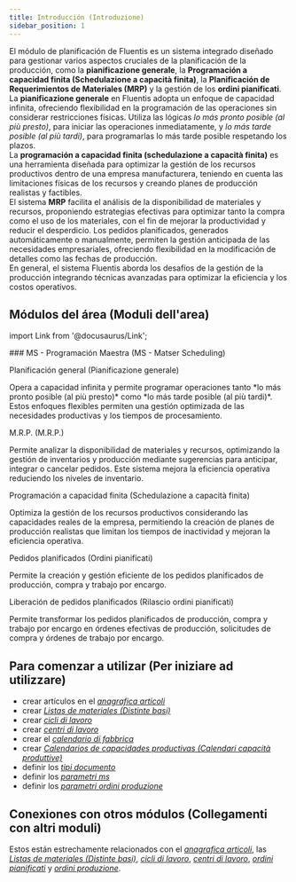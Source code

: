 ```yaml
---
title: Introducción (Introduzione)
sidebar_position: 1
---
```


El módulo de planificación de Fluentis es un sistema integrado diseñado para gestionar varios aspectos cruciales de la planificación de la producción, como la **pianificazione generale**, la **Programación a capacidad finita (Schedulazione a capacità finita)**, la **Planificación de Requerimientos de Materiales (MRP)** y la gestión de los **ordini pianificati**.        
La **pianificazione generale** en Fluentis adopta un enfoque de capacidad infinita, ofreciendo flexibilidad en la programación de las operaciones sin considerar restricciones físicas. Utiliza las lógicas *lo más pronto posible (al più presto)*, para iniciar las operaciones inmediatamente, y *lo más tarde posible (al più tardi)*, para programarlas lo más tarde posible respetando los plazos.        
La **programación a capacidad finita (schedulazione a capacità finita)** es una herramienta diseñada para optimizar la gestión de los recursos productivos dentro de una empresa manufacturera, teniendo en cuenta las limitaciones físicas de los recursos y creando planes de producción realistas y factibles.  
El sistema **MRP** facilita el análisis de la disponibilidad de materiales y recursos, proponiendo estrategias efectivas para optimizar tanto la compra como el uso de los materiales, con el fin de mejorar la productividad y reducir el desperdicio. Los pedidos planificados, generados automáticamente o manualmente, permiten la gestión anticipada de las necesidades empresariales, ofreciendo flexibilidad en la modificación de detalles como las fechas de producción.      
En general, el sistema Fluentis aborda los desafíos de la gestión de la producción integrando técnicas avanzadas para optimizar la eficiencia y los costos operativos.

## Módulos del área (Moduli dell'area)

import Link from '@docusaurus/Link';

<div className="cardContainer">
    <div className="card">
###     MS - Programación Maestra (MS - Matser Scheduling)
        <p><Link to="/docs/planning/ms-master-scheduling/general-schedule" className="bold-link">Planificación general (Pianificazione generale)</Link></p>
        <p>Opera a capacidad infinita y permite programar operaciones tanto *lo más pronto posible (al più presto)* como *lo más tarde posible (al più tardi)*. Estos enfoques flexibles permiten una gestión optimizada de las necesidades productivas y los tiempos de procesamiento.</p>
        <p><Link to="/docs/planning/ms-master-scheduling/mrp" className="bold-link">M.R.P. (M.R.P.)</Link></p>
        <p>Permite analizar la disponibilidad de materiales y recursos, optimizando la gestión de inventarios y producción mediante sugerencias para anticipar, integrar o cancelar pedidos. Este sistema mejora la eficiencia operativa reduciendo los niveles de inventario.</p>
        <p><Link to="/docs/planning/ms-master-scheduling/finite-capacityscheduling" className="bold-link">Programación a capacidad finita (Schedulazione a capacità finita)</Link></p>
        <p>Optimiza la gestión de los recursos productivos considerando las capacidades reales de la empresa, permitiendo la creación de planes de producción realistas que limitan los tiempos de inactividad y mejoran la eficiencia operativa.</p>
        <p><Link to="/docs/planning/ms-master-scheduling/planned-orders/new-planned-order" className="bold-link">Pedidos planificados (Ordini pianificati)</Link></p>
        <p>Permite la creación y gestión eficiente de los pedidos planificados de producción, compra y trabajo por encargo.</p>
        <p><Link to="/docs/planning/ms-master-scheduling/planned-orders/procedures/release-planned-orders" className="bold-link">Liberación de pedidos planificados (Rilascio ordini pianificati)</Link></p>
        <p>Permite transformar los pedidos planificados de producción, compra y trabajo por encargo en órdenes efectivas de producción, solicitudes de compra y órdenes de trabajo por encargo.</p>
    </div>
</div>

## Para comenzar a utilizar (Per iniziare ad utilizzare)

- crear artículos en el [*anagrafica articoli*](/docs/erp-home/registers/items/create-new-item)  
- crear [*Listas de materiales (Distinte basi)*](/docs/erp-home/registers/production/bill-of-materials/search-and-insert-assemblies)  
- crear [*cicli di lavoro*](/docs/erp-home/registers/production/routes/new-route)  
- crear [*centri di lavoro*](/docs/erp-home/registers/production/routes/work-center)  
- crear el [*calendario di fabbrica*](/docs/configurations/tables/production/factory-calendar/)  
- crear [*Calendarios de capacidades productivas (Calendari capacità produttive)*](/docs/configurations/tables/production/productive-capacity-calendar/)  
- definir los [*tipi documento*](/docs/configurations/tables/production/documents-types/)  
- definir los [*parametri ms*](/docs/configurations/parameters/production/mps-parameters/)  
- definir los [*parametri ordini produzione*](/docs/configurations/parameters/production/production-orders-parameters/production-orders-parameters-intro/)  

## Conexiones con otros módulos (Collegamenti con altri moduli)
Estos están estrechamente relacionados con el [*anagrafica articoli*](/docs/erp-home/registers/items/create-new-item), las [*Listas de materiales (Distinte basi)*](/docs/erp-home/registers/production/bill-of-materials/search-and-insert-assemblies), [*cicli di lavoro*](/docs/erp-home/registers/production/routes/new-route), [*centri di lavoro*](/docs/erp-home/registers/production/routes/work-center), [*ordini pianificati*](/docs/planning/ms-master-scheduling/planned-orders/search-planned-orders) y [*ordini produzione*](/docs/production/pp-production-in-progress/production-orders/search-production-orders).
